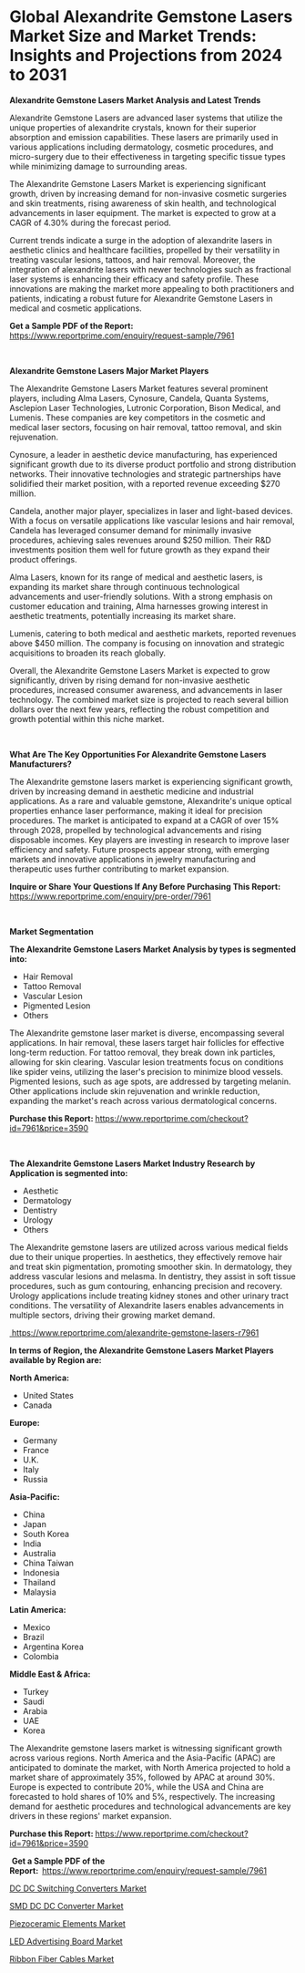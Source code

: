 <p><h1>Global Alexandrite Gemstone Lasers Market Size and Market Trends: Insights and Projections from 2024 to 2031</h1></p><p><strong>Alexandrite Gemstone Lasers Market Analysis and Latest Trends</strong></p>
<p><p>Alexandrite Gemstone Lasers are advanced laser systems that utilize the unique properties of alexandrite crystals, known for their superior absorption and emission capabilities. These lasers are primarily used in various applications including dermatology, cosmetic procedures, and micro-surgery due to their effectiveness in targeting specific tissue types while minimizing damage to surrounding areas.</p><p>The Alexandrite Gemstone Lasers Market is experiencing significant growth, driven by increasing demand for non-invasive cosmetic surgeries and skin treatments, rising awareness of skin health, and technological advancements in laser equipment. The market is expected to grow at a CAGR of 4.30% during the forecast period. </p><p>Current trends indicate a surge in the adoption of alexandrite lasers in aesthetic clinics and healthcare facilities, propelled by their versatility in treating vascular lesions, tattoos, and hair removal. Moreover, the integration of alexandrite lasers with newer technologies such as fractional laser systems is enhancing their efficacy and safety profile. These innovations are making the market more appealing to both practitioners and patients, indicating a robust future for Alexandrite Gemstone Lasers in medical and cosmetic applications.</p></p>
<p><strong>Get a Sample PDF of the Report:&nbsp;</strong> <a href="https://www.reportprime.com/enquiry/request-sample/7961?utm_campaign=1920&utm_medium=2&utm_source=Github&utm_content=ia&utm_term=25122024&utm_id=alexandrite-gemstone-lasers">https://www.reportprime.com/enquiry/request-sample/7961</a></p>
<p>&nbsp;</p>
<p><strong>Alexandrite Gemstone Lasers Major Market Players</strong></p>
<p><p>The Alexandrite Gemstone Lasers Market features several prominent players, including Alma Lasers, Cynosure, Candela, Quanta Systems, Asclepion Laser Technologies, Lutronic Corporation, Bison Medical, and Lumenis. These companies are key competitors in the cosmetic and medical laser sectors, focusing on hair removal, tattoo removal, and skin rejuvenation.</p><p>Cynosure, a leader in aesthetic device manufacturing, has experienced significant growth due to its diverse product portfolio and strong distribution networks. Their innovative technologies and strategic partnerships have solidified their market position, with a reported revenue exceeding $270 million.</p><p>Candela, another major player, specializes in laser and light-based devices. With a focus on versatile applications like vascular lesions and hair removal, Candela has leveraged consumer demand for minimally invasive procedures, achieving sales revenues around $250 million. Their R&D investments position them well for future growth as they expand their product offerings.</p><p>Alma Lasers, known for its range of medical and aesthetic lasers, is expanding its market share through continuous technological advancements and user-friendly solutions. With a strong emphasis on customer education and training, Alma harnesses growing interest in aesthetic treatments, potentially increasing its market share.</p><p>Lumenis, catering to both medical and aesthetic markets, reported revenues above $450 million. The company is focusing on innovation and strategic acquisitions to broaden its reach globally.</p><p>Overall, the Alexandrite Gemstone Lasers Market is expected to grow significantly, driven by rising demand for non-invasive aesthetic procedures, increased consumer awareness, and advancements in laser technology. The combined market size is projected to reach several billion dollars over the next few years, reflecting the robust competition and growth potential within this niche market.</p></p>
<p>&nbsp;</p>
<p><strong>What Are The Key Opportunities For Alexandrite Gemstone Lasers Manufacturers?</strong></p>
<p><p>The Alexandrite gemstone lasers market is experiencing significant growth, driven by increasing demand in aesthetic medicine and industrial applications. As a rare and valuable gemstone, Alexandrite's unique optical properties enhance laser performance, making it ideal for precision procedures. The market is anticipated to expand at a CAGR of over 15% through 2028, propelled by technological advancements and rising disposable incomes. Key players are investing in research to improve laser efficiency and safety. Future prospects appear strong, with emerging markets and innovative applications in jewelry manufacturing and therapeutic uses further contributing to market expansion.</p></p>
<p><strong>Inquire or Share Your Questions If Any Before Purchasing This Report:</strong> <a href="https://www.reportprime.com/enquiry/pre-order/7961?utm_campaign=1920&utm_medium=2&utm_source=Github&utm_content=ia&utm_term=25122024&utm_id=alexandrite-gemstone-lasers">https://www.reportprime.com/enquiry/pre-order/7961</a></p>
<p>&nbsp;</p>
<p><strong>Market Segmentation</strong></p>
<p><strong>The Alexandrite Gemstone Lasers Market Analysis by types is segmented into:</strong></p>
<p><ul><li>Hair Removal</li><li>Tattoo Removal</li><li>Vascular Lesion</li><li>Pigmented Lesion</li><li>Others</li></ul></p>
<p><p>The Alexandrite gemstone laser market is diverse, encompassing several applications. In hair removal, these lasers target hair follicles for effective long-term reduction. For tattoo removal, they break down ink particles, allowing for skin clearing. Vascular lesion treatments focus on conditions like spider veins, utilizing the laser's precision to minimize blood vessels. Pigmented lesions, such as age spots, are addressed by targeting melanin. Other applications include skin rejuvenation and wrinkle reduction, expanding the market's reach across various dermatological concerns.</p></p>
<p><strong>Purchase this Report:&nbsp;</strong><a href="https://www.reportprime.com/checkout?id=7961&price=3590&utm_campaign=1920&utm_medium=2&utm_source=Github&utm_content=ia&utm_term=25122024&utm_id=alexandrite-gemstone-lasers">https://www.reportprime.com/checkout?id=7961&price=3590</a></p>
<p>&nbsp;</p>
<p><strong>The Alexandrite Gemstone Lasers Market Industry Research by Application is segmented into:</strong></p>
<p><ul><li>Aesthetic</li><li>Dermatology</li><li>Dentistry</li><li>Urology</li><li>Others</li></ul></p>
<p><p>The Alexandrite gemstone lasers are utilized across various medical fields due to their unique properties. In aesthetics, they effectively remove hair and treat skin pigmentation, promoting smoother skin. In dermatology, they address vascular lesions and melasma. In dentistry, they assist in soft tissue procedures, such as gum contouring, enhancing precision and recovery. Urology applications include treating kidney stones and other urinary tract conditions. The versatility of Alexandrite lasers enables advancements in multiple sectors, driving their growing market demand.</p></p>
<p><a href="https://www.reportprime.com/alexandrite-gemstone-lasers-r7961?utm_campaign=1920&utm_medium=2&utm_source=Github&utm_content=ia&utm_term=25122024&utm_id=alexandrite-gemstone-lasers">&nbsp;https://www.reportprime.com/alexandrite-gemstone-lasers-r7961</a></p>
<p><strong>In terms of Region, the Alexandrite Gemstone Lasers Market Players available by Region are:</strong></p>
<p>
    <p> <strong> North America: </strong>
        <ul>
            <li>United States</li>
            <li>Canada</li>
        </ul>
        </p> 
    <p> <strong> Europe: </strong>
        <ul>
            <li>Germany</li>
            <li>France</li>
            <li>U.K.</li>
            <li>Italy</li>
            <li>Russia</li>
        </ul>
        </p> 
    <p> <strong> Asia-Pacific: </strong>
        <ul>
            <li>China</li>
            <li>Japan</li>
            <li>South Korea</li>
            <li>India</li>
            <li>Australia</li>
            <li>China Taiwan</li>
            <li>Indonesia</li>
            <li>Thailand</li>
            <li>Malaysia</li>
        </ul>
        </p> 
    <p> <strong> Latin America: </strong>
        <ul>
            <li>Mexico</li>
            <li>Brazil</li>
            <li>Argentina Korea</li>
            <li>Colombia</li>
        </ul>
        </p> 
    <p> <strong> Middle East & Africa: </strong>
        <ul>
            <li>Turkey</li>
            <li>Saudi</li>
            <li>Arabia</li>
            <li>UAE</li>
            <li>Korea</li>
        </ul>
    </p>
    </p>
<p><p>The Alexandrite gemstone lasers market is witnessing significant growth across various regions. North America and the Asia-Pacific (APAC) are anticipated to dominate the market, with North America projected to hold a market share of approximately 35%, followed by APAC at around 30%. Europe is expected to contribute 20%, while the USA and China are forecasted to hold shares of 10% and 5%, respectively. The increasing demand for aesthetic procedures and technological advancements are key drivers in these regions' market expansion.</p></p>
<p><strong>Purchase this Report: </strong><a href="https://www.reportprime.com/checkout?id=7961&price=3590&utm_campaign=1920&utm_medium=2&utm_source=Github&utm_content=ia&utm_term=25122024&utm_id=alexandrite-gemstone-lasers">https://www.reportprime.com/checkout?id=7961&price=3590</a></p>
<p>&nbsp;<strong>Get a Sample PDF of the Report:&nbsp;&nbsp;</strong><a href="https://www.reportprime.com/enquiry/request-sample/7961?utm_campaign=1920&utm_medium=2&utm_source=Github&utm_content=ia&utm_term=25122024&utm_id=alexandrite-gemstone-lasers">https://www.reportprime.com/enquiry/request-sample/7961</a></p>
<p><strong></strong></p>
<p><p><a href="https://www.linkedin.com/pulse/dc-switching-converters-market-growth-study-provides-comprehensive-6sc7f?utm_campaign=1920&utm_medium=2&utm_source=Github&utm_content=ia&utm_term=25122024&utm_id=alexandrite-gemstone-lasers">DC DC Switching Converters Market</a></p><p><a href="https://www.linkedin.com/pulse/smd-dc-converter-market-analysis-insights-competition-cagr-forecast-yjovc?utm_campaign=1920&utm_medium=2&utm_source=Github&utm_content=ia&utm_term=25122024&utm_id=alexandrite-gemstone-lasers">SMD DC DC Converter Market</a></p><p><a href="https://www.linkedin.com/pulse/piezoceramic-elements-market-size-growth-drivers-global-revenue-lb2mc?utm_campaign=1920&utm_medium=2&utm_source=Github&utm_content=ia&utm_term=25122024&utm_id=alexandrite-gemstone-lasers">Piezoceramic Elements Market</a></p><p><a href="https://www.linkedin.com/pulse/analyzing-led-advertising-board-market-growth-revenue-trends-n7lqc?utm_campaign=1920&utm_medium=2&utm_source=Github&utm_content=ia&utm_term=25122024&utm_id=alexandrite-gemstone-lasers">LED Advertising Board Market</a></p><p><a href="https://www.linkedin.com/pulse/analyzing-projected-cagr-114-ribbon-fiber-cables-market-analysis-qxiuc?utm_campaign=1920&utm_medium=2&utm_source=Github&utm_content=ia&utm_term=25122024&utm_id=alexandrite-gemstone-lasers">Ribbon Fiber Cables Market</a></p></p>